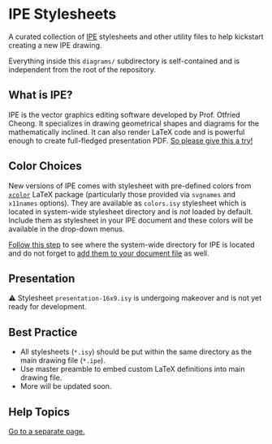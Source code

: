 # IPE Stylesheets

A curated collection of [IPE](http://ipe.otfried.org/) stylesheets 
and other utility files to help kickstart creating a new IPE drawing.

Everything inside this `diagrams/` subdirectory is self-contained
and is independent from the root of the repository.

## What is IPE?

IPE is the vector graphics editing software developed by Prof. Otfried Cheong.
It specializes in drawing geometrical shapes and diagrams for the mathematically inclined.
It can also render LaTeX code and is powerful enough to create full-fledged presentation PDF. [So please give this a try!](http://ipe.otfried.org/)


## Color Choices

New versions of IPE comes with stylesheet with pre-defined colors
from [`xcolor`](https://www.ctan.org/pkg/xcolor) LaTeX package
(particularly those provided via `svgnames` and `x11names` options).
They are available as `colors.isy` stylesheet
which is located in system-wide stylesheet directory
and is _not_ loaded by default.
Include them as stylesheet in your IPE document
and these colors will be available in the drop-down menus.

[Follow this step](TOPICS.md#show-ipe-configuration)
to see where the system-wide directory for IPE is located 
and do not forget to  [add them to your document file](TOPICS.md#adding-new-stylesheet) as well.


## Presentation

:warning: Stylesheet `presentation-16x9.isy` is undergoing makeover
and is not yet ready for development.


## Best Practice

-   All stylesheets (`*.isy`) should be put within the same directory
    as the main drawing file (`*.ipe`).
-   Use master preamble to embed custom LaTeX definitions into main drawing file.
-   More will be updated soon.


## Help Topics

[Go to a separate page.](TOPICS.md)
